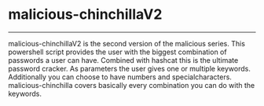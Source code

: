 # malicious-chinchillaV2
------------------------

malicious-chinchillaV2 is the second version of the malicious series. This powershell script provides the user with the biggest combination of passwords a user can have.
Combined with hashcat this is the ultimate password cracker. As parameters the user gives one or multiple keywords. Additionally you can choose to have numbers and specialcharacters.
malicious-chinchilla covers basically every combination you can do with the keywords.

